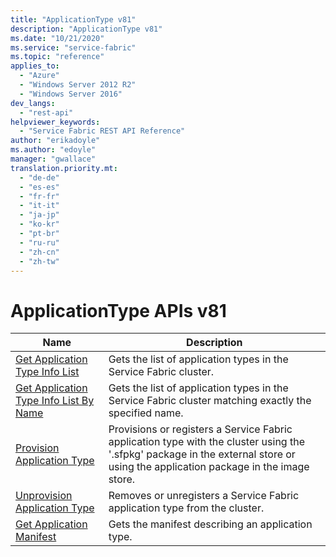 ```yaml
---
title: "ApplicationType v81"
description: "ApplicationType v81"
ms.date: "10/21/2020"
ms.service: "service-fabric"
ms.topic: "reference"
applies_to: 
  - "Azure"
  - "Windows Server 2012 R2"
  - "Windows Server 2016"
dev_langs: 
  - "rest-api"
helpviewer_keywords: 
  - "Service Fabric REST API Reference"
author: "erikadoyle"
ms.author: "edoyle"
manager: "gwallace"
translation.priority.mt: 
  - "de-de"
  - "es-es"
  - "fr-fr"
  - "it-it"
  - "ja-jp"
  - "ko-kr"
  - "pt-br"
  - "ru-ru"
  - "zh-cn"
  - "zh-tw"
---
```

# ApplicationType APIs v81

| Name | Description |
| --- | --- |
| [Get Application Type Info List](sfclient-v81-api-getapplicationtypeinfolist.md) | Gets the list of application types in the Service Fabric cluster.<br/> |
| [Get Application Type Info List By Name](sfclient-v81-api-getapplicationtypeinfolistbyname.md) | Gets the list of application types in the Service Fabric cluster matching exactly the specified name.<br/> |
| [Provision Application Type](sfclient-v81-api-provisionapplicationtype.md) | Provisions or registers a Service Fabric application type with the cluster using the '.sfpkg' package in the external store or using the application package in the image store.<br/> |
| [Unprovision Application Type](sfclient-v81-api-unprovisionapplicationtype.md) | Removes or unregisters a Service Fabric application type from the cluster.<br/> |
| [Get Application Manifest](sfclient-v81-api-getapplicationmanifest.md) | Gets the manifest describing an application type.<br/> |

